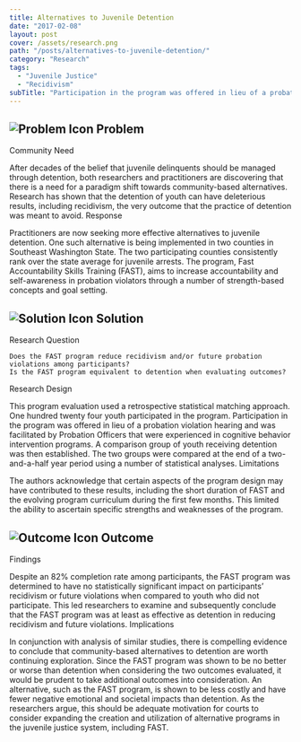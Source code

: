 ```yaml
---
title: Alternatives to Juvenile Detention
date: "2017-02-08"
layout: post
cover: /assets/research.png
path: "/posts/alternatives-to-juvenile-detention/"
category: "Research"
tags:
  - "Juvenile Justice"
  - "Recidivism"
subTitle: "Participation in the program was offered in lieu of a probation violation hearing and was facilitated by Probation Officers that were experienced in cognitive behavior intervention programs."
---
```


## ![Problem Icon](https://github.com/google/material-design-icons/raw/master/alert/1x_web/ic_error_outline_black_48dp.png "Problem") Problem
Community Need

After decades of the belief that juvenile delinquents should be managed through detention, both researchers and practitioners are discovering that there is a need for a paradigm shift towards community-based alternatives. Research has shown that the detention of youth can have deleterious results, including recidivism, the very outcome that the practice of detention was meant to avoid.
Response

Practitioners are now seeking more effective alternatives to juvenile detention. One such alternative is being implemented in two counties in Southeast Washington State. The two participating counties consistently rank over the state average for juvenile arrests. The program, Fast Accountability Skills Training (FAST), aims to increase accountability and self-awareness in probation violators through a number of strength-based concepts and goal setting.
## ![Solution Icon](https://github.com/google/material-design-icons/raw/master/action/1x_web/ic_lightbulb_outline_black_48dp.png "Solution") Solution
Research Question

    Does the FAST program reduce recidivism and/or future probation violations among participants?
    Is the FAST program equivalent to detention when evaluating outcomes?

Research Design

This program evaluation used a retrospective statistical matching approach. One hundred twenty four youth participated in the program. Participation in the program was offered in lieu of a probation violation hearing and was facilitated by Probation Officers that were experienced in cognitive behavior intervention programs. A comparison group of youth receiving detention was then established. The two groups were compared at the end of a two-and-a-half year period using a number of statistical analyses.
Limitations

The authors acknowledge that certain aspects of the program design may have contributed to these results, including the short duration of FAST and the evolving program curriculum during the first few months. This limited the ability to ascertain specific strengths and weaknesses of the program.
## ![Outcome Icon](https://github.com/google/material-design-icons/raw/master/action/1x_web/ic_view_list_black_48dp.png "Outcome") Outcome
Findings

Despite an 82% completion rate among participants, the FAST program was determined to have no statistically significant impact on participants’ recidivism or future violations when compared to youth who did not participate. This led researchers to examine and subsequently conclude that the FAST program was at least as effective as detention in reducing recidivism and future violations.
Implications

In conjunction with analysis of similar studies, there is compelling evidence to conclude that community-based alternatives to detention are worth continuing exploration. Since the FAST program was shown to be no better or worse than detention when considering the two outcomes evaluated, it would be prudent to take additional outcomes into consideration. An alternative, such as the FAST program, is shown to be less costly and have fewer negative emotional and societal impacts than detention. As the researchers argue, this should be adequate motivation for courts to consider expanding the creation and utilization of alternative programs in the juvenile justice system, including FAST.